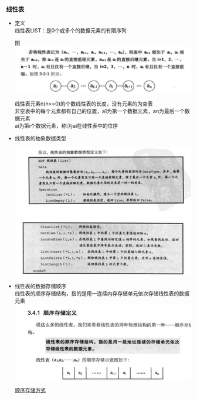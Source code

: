 ### 线性表  
- 定义  
  线性表LIST：是0个或多个的数据元素的有限序列    
  
  图
  ![list](datastruct/list1.png)  
  
  线性表元素n(n>=0)的个数线性表的长度，没有元素的为空表  
  非空表中的每个元素都有自己的位置，a1为第一个数据元素，an为最后一个数据元素  
  ai为第i个数据元素，称i为ai在线性表中的位序  
  
  
- 线性表的抽象数据类型   

    ![line](datastruct/listdefine1.png)
    ![line](datastruct/listdefine2.png)  
    
- 线性表的数据存储顺序    
    线性表的顺序存储结构，指的是用一连续内存存储单元依次存储线性表的数据元素   
    ![](datastruct/line_storage.png)   
    
    [顺序存储方式](list.c)


